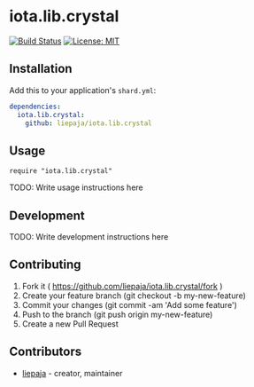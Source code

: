 # iota.lib.crystal

[![Build Status](https://travis-ci.org/liepaja/iota.lib.crystal.svg?branch=master)](https://travis-ci.org/liepaja/iota.lib.crystal)
[![License: MIT](https://img.shields.io/badge/License-MIT-yellow.svg)](https://opensource.org/licenses/MIT)

## Installation

Add this to your application's `shard.yml`:

```yaml
dependencies:
  iota.lib.crystal:
    github: liepaja/iota.lib.crystal
```

## Usage

```crystal
require "iota.lib.crystal"
```

TODO: Write usage instructions here

## Development

TODO: Write development instructions here

## Contributing

1. Fork it ( https://github.com/liepaja/iota.lib.crystal/fork )
2. Create your feature branch (git checkout -b my-new-feature)
3. Commit your changes (git commit -am 'Add some feature')
4. Push to the branch (git push origin my-new-feature)
5. Create a new Pull Request

## Contributors

- [liepaja](https://github.com/[your-github-name])  - creator, maintainer
